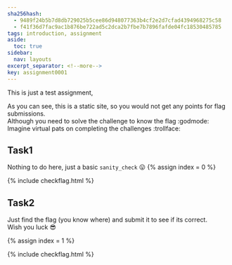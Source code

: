 ```yaml
---
sha256hash: 
  - 9489f24b5b7d8db729025b5cee86d948077363b4cf2e2d7cfad4394968275c58
  - f41f36d7fac9ac1b876be722ad5c2dca2b7fbe7b7896fafde04fc18530485785
tags: introduction, assignment
aside:
  toc: true
sidebar:
  nav: layouts
excerpt_separator: <!--more-->
key: assignment0001
---
```


This is just a test assignment,  
<!--more-->
As you can see, this is a static site, so you would not get any points for flag submissions.  
Although you need to solve the challenge to know the flag :godmode:  
Imagine virtual pats on completing the challenges :trollface:  

## Task1 
Nothing to do here, just a basic `sanity_check` :stuck_out_tongue:
{% assign index = 0 %}

{% include checkflag.html %}

## Task2
Just find the flag (you know where) and submit it to see if its correct.  
Wish you luck :sunglasses:  
<!-- inspect element rocks yo flag{congrats} -->
{% assign index = 1 %}

{% include checkflag.html %}





